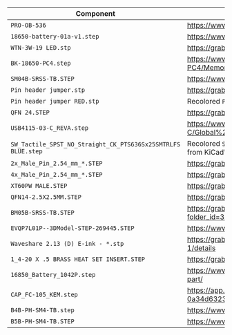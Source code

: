 | Component                                                    | Source                                                                                              |
|--------------------------------------------------------------|-----------------------------------------------------------------------------------------------------|
| `PRO-OB-536`                                                 | https://www.snapeda.com/parts/PRO-OB-536/Abracon/view-part/                                         |
| `18650-battery-01a-v1.step`                                  | https://www.printables.com/model/54312-18650-battery                                                |
| `WTN-3W-19 LED.stp`                                          | https://grabcad.com/library/led-wtn-3w-19-1                                                         |
| `BK-18650-PC4.step`                                          | https://www.snapeda.com/parts/BK-18650-PC4/Memory%20Protection%20Devices/view-part/                 |
| `SM04B-SRSS-TB.STEP`                                         | https://www.snapeda.com/parts/SM04B-SRSS-TB/JST/view-part/                                          |
| `Pin header jumper.stp`                                      | https://grabcad.com/library/2-54-pin-header-jumper-1                                                |
| `Pin header jumper RED.stp`                                  | Recolored `Pin header jumper.stp`                                                                   |
| `QFN 24.STEP`                                                | https://grabcad.com/library/qfn-24-1                                                                |
| `USB4115-03-C_REVA.step`                                     | https://www.snapeda.com/parts/USB4115-03-C/Global%20Connector%20Technology/view-part/               |
| `SW_Tactile_SPST_NO_Straight_CK_PTS636Sx25SMTRLFS BLUE.step` | Recolored `SW_Tactile_SPST_NO_Straight_CK_PTS636Sx25SMTRLFS.step` from KiCad's `Button_Switch_SMD`  |
| `2x_Male_Pin_2.54_mm_*.STEP`                                 | https://grabcad.com/library/male-pin-2-54-mm-1                                                      |
| `4x_Male_Pin_2.54_mm_*.STEP`                                 | https://grabcad.com/library/male-pin-2-54-mm-1                                                      |
| `XT60PW MALE.STEP`                                           | https://grabcad.com/library/xt60pw-and-xt60-dc-connectors-1                                         |
| `QFN14-2.5X2.5MM.STEP`                                       | https://grabcad.com/library/qfn14-2-5x2-5mm-1                                                       |
| `BM05B-SRSS-TB.STEP`                                         | https://grabcad.com/library/jst-sh-smd-connectors-1/details?folder_id=3903826                       |
| `EVQP7L01P--3DModel-STEP-269445.STEP`                        | https://www.snapeda.com/parts/EVQ-P7L01P/Panasonic/view-part/                                       |
| `Waveshare 2.13 (D) E-ink - *.stp`                           | https://grabcad.com/library/2-13in-e-ink-display-black-flexible-1/details                           |
| `1_4-20 X .5 BRASS HEAT SET INSERT.STEP`                     | https://grabcad.com/library/1-4-20-x-1-2-brass-heat-set-insert-1                                    |
| `16850_Battery_1042P.step`                                   | https://www.snapeda.com/parts/1042P/Keystone%20Electronics/view-part/                               |
| `CAP_FC-105_KEM.step`                                        | https://app.ultralibrarian.com/details/44c5a6eb-3aad-11ed-b159-0a34d6323d74/Kemet/FC0H105ZFTBR44-SS |
| `B4B-PH-SM4-TB.step`                                         | https://www.snapeda.com/parts/B4B-PH-SM4-TB/JST/view-part/                                          |
| `B5B-PH-SM4-TB.STEP`                                         | https://www.snapeda.com/parts/B5B-PH-SM4-TB/JST/view-part/                                          |
